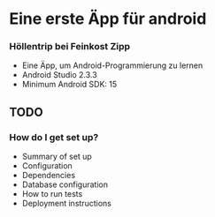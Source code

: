 # Eine erste Äpp für android #

### Höllentrip bei Feinkost Zipp ###

* Eine Äpp, um Android-Programmierung zu lernen 
* Android Studio 2.3.3
* Minimum Android SDK: 15

## TODO ##

### How do I get set up? ###

* Summary of set up
* Configuration
* Dependencies
* Database configuration
* How to run tests
* Deployment instructions


